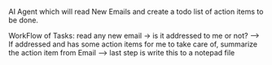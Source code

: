 AI Agent which will read New Emails and create a todo list of action items to be done.

WorkFlow of Tasks: read any new email -> is it addressed to me  or not?
												--> If addressed and has some action items for me to take care of, summarize the action item from Email
												      --> last step is write this to a notepad file
	
